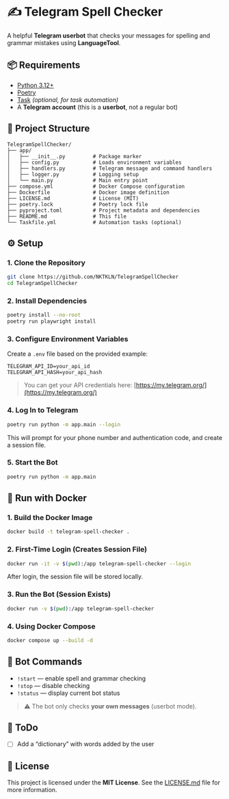 # ✍️ Telegram Spell Checker

A helpful **Telegram userbot** that checks your messages for spelling and grammar mistakes using **LanguageTool**.

## 📦 Requirements

* [Python 3.12+](https://www.python.org/downloads/)
* [Poetry](https://python-poetry.org/docs/#installation)
* [Task](https://taskfile.dev/) *(optional, for task automation)*
* A **Telegram account** (this is a **userbot**, not a regular bot)

## 📁 Project Structure

```files
TelegramSpellChecker/
├── app/
│   ├── __init__.py         # Package marker
│   ├── config.py           # Loads environment variables
│   ├── handlers.py         # Telegram message and command handlers
│   ├── logger.py           # Logging setup
│   └── main.py             # Main entry point
├── compose.yml             # Docker Compose configuration
├── Dockerfile              # Docker image definition
├── LICENSE.md              # License (MIT)
├── poetry.lock             # Poetry lock file
├── pyproject.toml          # Project metadata and dependencies
├── README.md               # This file
└── Taskfile.yml            # Automation tasks (optional)
```

## ⚙️ Setup

### 1. Clone the Repository

```bash
git clone https://github.com/NKTKLN/TelegramSpellChecker
cd TelegramSpellChecker
```

### 2. Install Dependencies

```bash
poetry install --no-root
poetry run playwright install
```

### 3. Configure Environment Variables

Create a `.env` file based on the provided example:

```env
TELEGRAM_API_ID=your_api_id
TELEGRAM_API_HASH=your_api_hash
```

> You can get your API credentials here: [https://my.telegram.org/](https://my.telegram.org/)

### 4. Log In to Telegram

```bash
poetry run python -m app.main --login
```

This will prompt for your phone number and authentication code, and create a session file.

### 5. Start the Bot

```bash
poetry run python -m app.main
```

## 🐳 Run with Docker

### 1. Build the Docker Image

```bash
docker build -t telegram-spell-checker .
```

### 2. First-Time Login (Creates Session File)

```bash
docker run -it -v $(pwd):/app telegram-spell-checker --login
```

After login, the session file will be stored locally.

### 3. Run the Bot (Session Exists)

```bash
docker run -v $(pwd):/app telegram-spell-checker
```

### 4. Using Docker Compose

```bash
docker compose up --build -d
```

## 💬 Bot Commands

* `!start` — enable spell and grammar checking
* `!stop` — disable checking
* `!status` — display current bot status

> ⚠️ The bot only checks **your own messages** (userbot mode).

## 🤔 ToDo

* [ ] Add a “dictionary” with words added by the user

## 📝 License

This project is licensed under the **MIT License**. See the [LICENSE.md](./LICENSE.md) file for more information.
